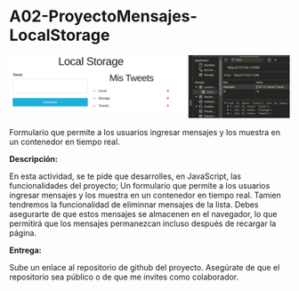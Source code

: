 # A02-ProyectoMensajes-LocalStorage

![](img.png)


Formulario que permite a los usuarios ingresar mensajes y los muestra en un contenedor en tiempo real. 

**Descripción:**

En esta actividad, se te pide que desarrolles,  en JavaScript,  las funcionalidades del proyecto; Un formulario que permite a los usuarios ingresar mensajes y los muestra en un contenedor en tiempo real. Tamien tendremos la funcionalidad de eliminnar mensajes de la lista. Debes asegurarte de que estos mensajes se almacenen en el navegador, lo que permitirá que los mensajes permanezcan incluso después de recargar la página.

**Entrega:**

Sube un enlace al repositorio de github del proyecto.
Asegúrate de que el repositorio sea público o de que me invites como colaborador.
